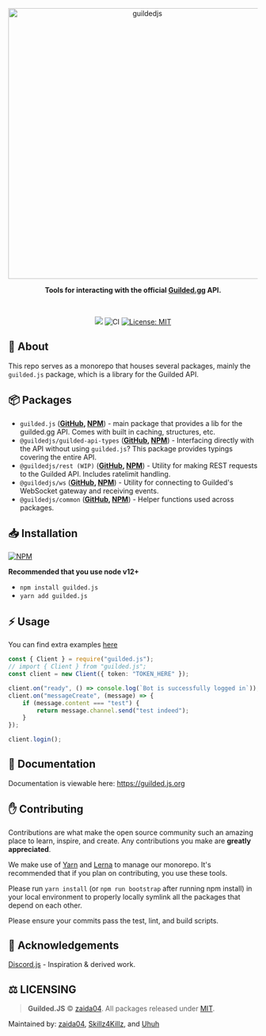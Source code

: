 <div align="center">
    <img src="https://raw.githubusercontent.com/guildedjs/guilded.js-next/main/static/readme-header.png" width="546" alt="guildedjs"/>
    <p><b>Tools for interacting with the official <a href="https://www.guilded.gg/">Guilded.gg</a> API.</b></p>  
    <br />
    <p>
        <a href="https://www.guilded.gg/i/k1ber4Jp"><img src="https://guilded.nico.engineer/shields/i/k1ber4Jp?style=flat"></a>
        <img src="https://github.com/guildedjs/guilded.js/actions/workflows/ci.yml/badge.svg" alt="CI">
        <a href="https://opensource.org/licenses/MIT"><img src="https://img.shields.io/badge/License-MIT-yellow.svg" alt="License: MIT"></a><br>
    </p>
</div>

## 📝 About

This repo serves as a monorepo that houses several packages, mainly the `guilded.js` package, which is a library for the Guilded API.

## 📦 Packages

-   `guilded.js` (**[GitHub](https://github.com/guildedjs/guilded.js/tree/main/packages/guilded.js#readme), [NPM](https://www.npmjs.com/package/guilded.js)**) - main package that provides a lib for the guilded.gg API. Comes with built in caching, structures, etc.
-   `@guildedjs/guilded-api-types` (**[GitHub](https://github.com/guildedjs/guilded.js/tree/main/packages/guilded-api-typings#readme), [NPM](https://www.npmjs.com/package/@guildedjs/guilded-api-typings)**) - Interfacing directly with the API without using `guilded.js`? This package provides typings covering the entire API.
-   `@guildedjs/rest (WIP)` (**[GitHub](https://github.com/guildedjs/guilded.js/tree/main/packages/rest#readme), [NPM](https://www.npmjs.com/package/@guildedjs/rest)**) - Utility for making REST requests to the Guilded API. Includes ratelimit handling.
-   `@guildedjs/ws` (**[GitHub](https://github.com/guildedjs/guilded.js/tree/main/packages/ws#readme), [NPM](https://www.npmjs.com/package/@guildedjs/ws)**) - Utility for connecting to Guilded's WebSocket gateway and receiving events.
-   `@guildedjs/common` (**[GitHub](https://github.com/guildedjs/guilded.js/tree/main/packages/common#readme), [NPM](https://www.npmjs.com/package/@guildedjs/common)**) - Helper functions used across packages.

## 📥 Installation

<a href="https://npmjs.org/package/guilded.js"><img src="https://nodei.co/npm/guilded.js.png" alt="NPM"></a>

**Recommended that you use node v12+**

-   `npm install guilded.js`
-   `yarn add guilded.js`

## ⚡ Usage

You can find extra examples [here](https://github.com/guildedjs/guilded.js/tree/main/examples)

```ts
const { Client } = require("guilded.js");
// import { Client } from "guilded.js";
const client = new Client({ token: "TOKEN_HERE" });

client.on("ready", () => console.log(`Bot is successfully logged in`));
client.on("messageCreate", (message) => {
    if (message.content === "test") {
        return message.channel.send("test indeed");
    }
});

client.login();
```

## 📃 Documentation

Documentation is viewable here: https://guilded.js.org

<!--END GETTING STARTED-->

## ✋ Contributing

Contributions are what make the open source community such an amazing place to learn, inspire, and create. Any contributions you make are **greatly appreciated**.

We make use of [Yarn](https://yarnpkg.com/) and [Lerna](https://github.com/lerna/lerna) to manage our monorepo. It's recommended that if you plan on contributing, you use these tools.

Please run `yarn install` (or `npm run bootstrap` after running npm install) in your local environment to properly locally symlink all the packages that depend on each other.

Please ensure your commits pass the test, lint, and build scripts.

## 🤝 Acknowledgements

[Discord.js](https://github.com/discordjs/discord.js) - Inspiration & derived work.

## ⚖️ LICENSING

> **Guilded.JS** © [zaida04](https://github.com/zaida04). All packages released under [MIT](https://github.com/guildedjs/guilded.js/blob/main/LICENSE).

Maintained by: [zaida04](https://github.com/zaida04), [Skillz4Killz](https://github.com/Skillz4Killz), and [Uhuh](https://github.com/Uhuh)

